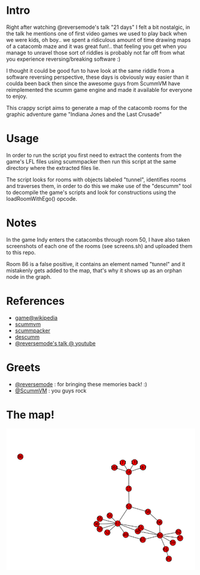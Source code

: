 # Intro 

Right after watching @reversemode's talk "21 days" I felt a bit nostalgic,
in the talk he mentions one of first video games we used to play back 
when we were kids, oh boy.. we spent a ridiculous amount of time drawing maps 
of a catacomb maze and it was great fun!.. that feeling you get when you 
manage to unravel those sort of riddles is probably not far off from what 
you experience reversing/breaking software :)

I thought it could be good fun to have look at the same riddle from a 
software reversing perspective, these days is obviously way easier
than it coulda been back then since the awesome guys from ScummVM 
have reimplemented the scumm game engine and made it available for 
everyone to enjoy.

This crappy script aims to generate a map of the catacomb rooms for the
graphic adventure game "Indiana Jones and the Last Crusade"

# Usage

In order to run the script you first need to extract the contents from the 
game's LFL files using scummpacker then run this script at the same 
directory where the extracted files lie. 

The script looks for rooms with objects labeled "tunnel", identifies rooms and 
traverses them, in order to do this we make use of the "descumm" tool to decompile
the game's scripts and look for constructions using the loadRoomWithEgo() 
opcode.

# Notes

In the game Indy enters the catacombs through room 50, I have also 
taken screenshots of each one of the rooms (see screens.sh) and uploaded 
them to this repo.

Room 86 is a false positive, it contains an element named "tunnel"
and it mistakenly gets added to the map, that's why it shows up as
an orphan node in the graph.

# References

* [game@wikipedia](https://en.wikipedia.org/wiki/Indiana_Jones_and_the_Last_Crusade:_The_Graphic_Adventure)
* [scummvm](http://scummvm.org/)
* [scummpacker](http://www.jestarjokin.net/sw/doc/scummpacker_manual.html)
* [descumm](https://github.com/scummvm/scummvm-tools)
* [@reversemode's talk @ youtube](https://www.youtube.com/watch?v=218Qk2x0rhE)

# Greets

* [@reversemode](https://twitter.com/reversemode) : for bringing these memories back! :)
* [@ScummVM](https://twitter.com/scummvm) : you guys rock

# The map!

![map](./pics/catamap.png "catamap")
